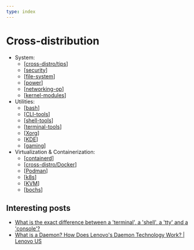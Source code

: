 ```yaml
---
type: index
---
```


# Cross-distribution

- System:
  - [[cross-distro/tips]]
  - [[security]]
  - [[file-system]]
  - [[power]]
  - [[networking-op]]
  - [[kernel-modules]]
- Utilities:
  - [[bash]]
  - [[CLI-tools]]
  - [[shell-tools]]
  - [[terminal-tools]]
  - [[Xorg]]
  - [[KDE]]
  - [[gaming]]
- Virtualization & Containerization:
  - [[containerd]]
  - [[cross-distro/Docker]]
  - [[Podman]]
  - [[k8s]]
  - [[KVM]]
  - [[bochs]]

## Interesting posts

- [What is the exact difference between a 'terminal', a 'shell', a 'tty' and a 'console'?](https://unix.stackexchange.com/questions/4126/what-is-the-exact-difference-between-a-terminal-a-shell-a-tty-and-a-con)
- [What is a Daemon? How Does Lenovo's Daemon Technology Work? \| Lenovo US](https://www.lenovo.com/us/en/glossary/what-is-a-daemon/)

[//begin]: # "Autogenerated link references for markdown compatibility"
[cross-distro/tips]: tips.md "General Linux Usage Tips"
[security]: security.md "Security"
[file-system]: file-system.md "File System"
[power]: power.md "Power Management"
[networking-op]: networking-op.md "Networking Tools & Operations"
[kernel-modules]: kernel-modules.md "Kernel Modules"
[bash]: bash.md "Bash Usage"
[CLI-tools]: CLI-tools.md "Commonly Used Command-line Tools"
[shell-tools]: shell-tools.md "Shell Related Tools"
[terminal-tools]: terminal-tools.md "Terminal Related Tools"
[Xorg]: Xorg.md "X.Org"
[KDE]: KDE.md "KDE Plasma Tweak"
[gaming]: gaming.md "Gaming on Linux"
[containerd]: containerd.md "containerd"
[cross-distro/Docker]: Docker.md "Docker Usage"
[Podman]: Podman.md "Podman"
[k8s]: k8s.md "Kubernetes Usage"
[KVM]: KVM.md "Kernel-based Virtual Machine Usage"
[bochs]: bochs.md "bochs Usage"
[//end]: # "Autogenerated link references"
